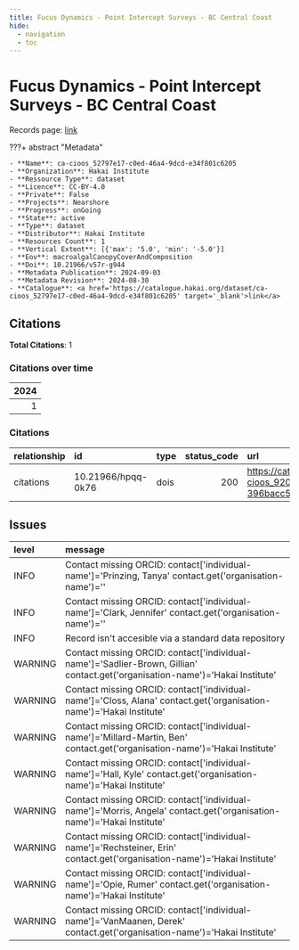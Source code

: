 ```yaml
---
title: Fucus Dynamics - Point Intercept Surveys - BC Central Coast
hide:
  - navigation
  - toc
---
```


# Fucus Dynamics - Point Intercept Surveys - BC Central Coast

Records page: <a href='https://catalogue.hakai.org/dataset/ca-cioos_52797e17-c0ed-46a4-9dcd-e34f801c6205' target='_blank'>link</a>

???+ abstract "Metadata"

    - **Name**: ca-cioos_52797e17-c0ed-46a4-9dcd-e34f801c6205 
    - **Organization**: Hakai Institute 
    - **Ressource Type**: dataset 
    - **Licence**: CC-BY-4.0 
    - **Private**: False 
    - **Projects**: Nearshore 
    - **Progress**: onGoing 
    - **State**: active 
    - **Type**: dataset 
    - **Distributor**: Hakai Institute 
    - **Resources Count**: 1 
    - **Vertical Extent**: [{'max': '5.0', 'min': '-5.0'}] 
    - **Eov**: macroalgalCanopyCoverAndComposition 
    - **Doi**: 10.21966/v57r-g944 
    - **Metadata Publication**: 2024-09-03 
    - **Metadata Revision**: 2024-08-30 
    - **Catalogue**: <a href='https://catalogue.hakai.org/dataset/ca-cioos_52797e17-c0ed-46a4-9dcd-e34f801c6205' target='_blank'>link</a> 

<div id='map'></div>


## Citations

**Total Citations**: 1

### Citations over time

|   2024 |
|-------:|
|      1 |

### Citations

| relationship   | id                 | type   |   status_code | url                                                                               |
|:---------------|:-------------------|:-------|--------------:|:----------------------------------------------------------------------------------|
| citations      | 10.21966/hpqq-0k76 | dois   |           200 | https://catalogue.hakai.org/dataset/ca-cioos_9201118a-b0c4-470f-a76f-396bacc5e93e |




## Issues
| level   | message                                                                                                                       |
|:--------|:------------------------------------------------------------------------------------------------------------------------------|
| INFO    | Contact missing ORCID: contact['individual-name']='Prinzing, Tanya' contact.get('organisation-name')=''                       |
| INFO    | Contact missing ORCID: contact['individual-name']='Clark, Jennifer' contact.get('organisation-name')=''                       |
| INFO    | Record isn't accesible via a standard data repository                                                                         |
| WARNING | Contact missing ORCID: contact['individual-name']='Sadlier-Brown, Gillian' contact.get('organisation-name')='Hakai Institute' |
| WARNING | Contact missing ORCID: contact['individual-name']='Closs, Alana' contact.get('organisation-name')='Hakai Institute'           |
| WARNING | Contact missing ORCID: contact['individual-name']='Millard-Martin, Ben' contact.get('organisation-name')='Hakai Institute'    |
| WARNING | Contact missing ORCID: contact['individual-name']='Hall, Kyle' contact.get('organisation-name')='Hakai Institute'             |
| WARNING | Contact missing ORCID: contact['individual-name']='Morris, Angela' contact.get('organisation-name')='Hakai Institute'         |
| WARNING | Contact missing ORCID: contact['individual-name']='Rechsteiner, Erin' contact.get('organisation-name')='Hakai Institute'      |
| WARNING | Contact missing ORCID: contact['individual-name']='Opie, Rumer' contact.get('organisation-name')='Hakai Institute'            |
| WARNING | Contact missing ORCID: contact['individual-name']='VanMaanen, Derek' contact.get('organisation-name')='Hakai Institute'       |


<script>
   document.addEventListener("DOMContentLoaded", function() {
    var map = L.map('map').setView([51.505, -125.09], 5);
    L.tileLayer('https://tile.openstreetmap.org/{z}/{x}/{y}.png', {
        maxZoom: 19,
        attribution: '&copy; <a href="http://www.openstreetmap.org/copyright">OpenStreetMap</a>'
    }).addTo(map);
    var geojsonFeature = {
        "type": "Feature",
        "properties": {
            "name" : "Fucus Dynamics - Point Intercept Surveys - BC Central Coast"
        },
        "geometry": {'type': 'Polygon', 'coordinates': [[[-128.2, 51.63], [-128.1, 51.63], [-128.1, 51.67], [-128.2, 51.67], [-128.2, 51.63]]]}
    }
    L.geoJSON(geojsonFeature).addTo(map);
   })
</script>